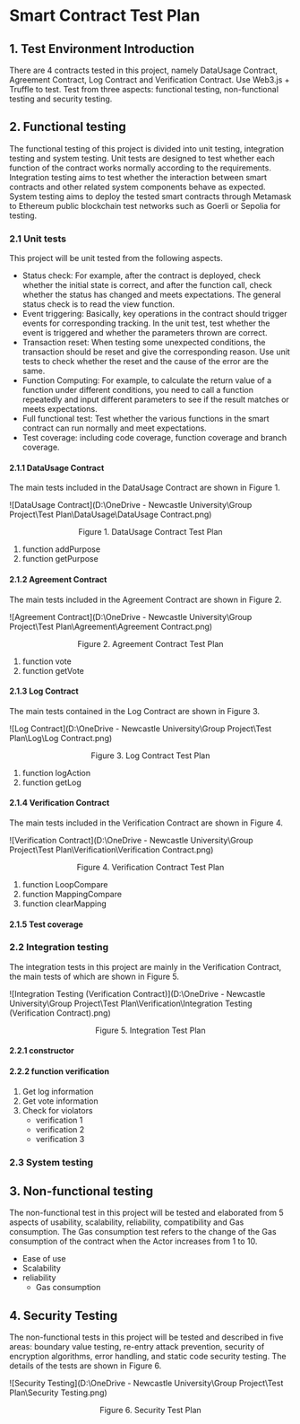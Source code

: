 # Smart Contract Test Plan

## 1.	Test Environment Introduction

There are 4 contracts tested in this project, namely DataUsage Contract, Agreement Contract, Log Contract and Verification Contract. Use Web3.js + Truffle to test. Test from three aspects: functional testing, non-functional testing and security testing.

## 2.	Functional testing

The functional testing of this project is divided into unit testing, integration testing and system testing. Unit tests are designed to test whether each function of the contract works normally according to the requirements. Integration testing aims to test whether the interaction between smart contracts and other related system components behave as expected. System testing aims to deploy the tested smart contracts through Metamask to Ethereum public blockchain test networks such as Goerli or Sepolia for testing.

### 2.1	Unit tests

This project will be unit tested from the following aspects.

- Status check: For example, after the contract is deployed, check whether the initial state is correct, and after the function call, check whether the status has changed and meets expectations. The general status check is to read the view function.
- Event triggering: Basically, key operations in the contract should trigger events for corresponding tracking. In the unit test, test whether the event is triggered and whether the parameters thrown are correct.
- Transaction reset: When testing some unexpected conditions, the transaction should be reset and give the corresponding reason. Use unit tests to check whether the reset and the cause of the error are the same.
- Function Computing: For example, to calculate the return value of a function under different conditions, you need to call a function repeatedly and input different parameters to see if the result matches or meets expectations.
- Full functional test: Test whether the various functions in the smart contract can run normally and meet expectations.
- Test coverage: including code coverage, function coverage and branch coverage.

#### 2.1.1	DataUsage Contract

The main tests included in the DataUsage Contract are shown in Figure 1.



![DataUsage Contract](D:\OneDrive - Newcastle University\Group Project\Test Plan\DataUsage\DataUsage Contract.png)

<center>Figure 1. DataUsage Contract Test Plan</center>

1. function addPurpose
2. function getPurpose

#### 2.1.2	Agreement Contract

The main tests included in the Agreement Contract are shown in Figure 2.

![Agreement Contract](D:\OneDrive - Newcastle University\Group Project\Test Plan\Agreement\Agreement Contract.png)

<center>Figure 2. Agreement Contract Test Plan</center>

1. function vote
2. function getVote

#### 2.1.3	Log Contract

The main tests contained in the Log Contract are shown in Figure 3.

![Log Contract](D:\OneDrive - Newcastle University\Group Project\Test Plan\Log\Log Contract.png)

<center>Figure 3. Log Contract Test Plan</center>

1. function logAction
2. function getLog

#### 2.1.4	Verification Contract

The main tests included in the Verification Contract are shown in Figure 4.

![Verification Contract](D:\OneDrive - Newcastle University\Group Project\Test Plan\Verification\Verification Contract.png)

<center>Figure 4. Verification Contract Test Plan</center>

1.  function LoopCompare
2. function MappingCompare
3. function clearMapping

#### 2.1.5 	**Test coverage**



### 2.2 Integration testing

The integration tests in this project are mainly in the Verification Contract, the main tests of which are shown in Figure 5.

![Integration Testing (Verification Contract)](D:\OneDrive - Newcastle University\Group Project\Test Plan\Verification\Integration Testing (Verification Contract).png)

<center>Figure 5. Integration Test Plan</center>

#### 2.2.1	constructor

#### 2.2.2	function verification

1. Get log information
2. Get vote information
3. Check for violators
   - verification 1
   - verification 2
   - verification 3

### 2.3	System testing



## 3.	Non-functional testing

The non-functional test in this project will be tested and elaborated from 5 aspects of usability, scalability, reliability, compatibility and Gas consumption. The Gas consumption test refers to the change of the Gas consumption of the contract when the Actor increases from 1 to 10.

- Ease of use
- Scalability
- reliability
  - Gas consumption


## 4.	Security Testing

The non-functional tests in this project will be tested and described in five areas: boundary value testing, re-entry attack prevention, security of encryption algorithms, error handling, and static code security testing. The details of the tests are shown in Figure 6.

![Security Testing](D:\OneDrive - Newcastle University\Group Project\Test Plan\Security Testing.png)

<center>Figure 6. Security Test Plan</center>

